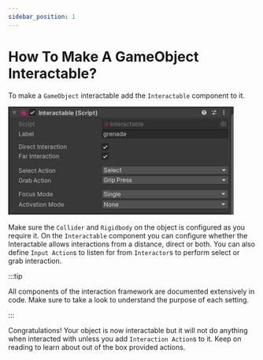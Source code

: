 ```yaml
---
sidebar_position: 1
---
```


# How To Make A GameObject Interactable?

To make a `GameObject` interactable add the `Interactable` component to it.

![Interactable Component](img/interactable-component.png)

Make sure the `Collider` and `Rigidbody` on the object is configured as you require it.
On the `Interactable` component you can configure whether the Interactable allows
interactions from a distance, direct or both. You can also define `Input Action`s to listen for
from `Interactor`s to perform select or grab interaction.

:::tip

All components of the interaction framework are documented extensively in code.
Make sure to take a look to understand the purpose of each setting.

:::

Congratulations! Your object is now interactable but it will not do anything when interacted with unless
you add `Interaction Action`s to it. Keep on reading to learn about out of the box provided actions.